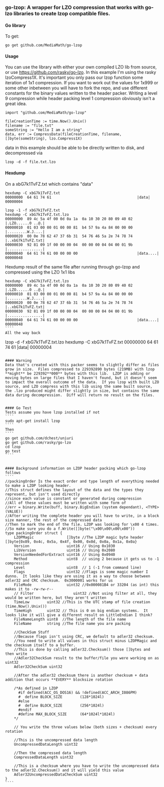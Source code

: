 ### go-lzop: A wrapper for LZO compression that works with go-lzo libraries to create lzop compatible files.

#### Go library

To get:
````
go get github.com/MediaMath/go-lzop
````

#### Usage
You can use the library with either your own compiled LZO lib from source, or use https://github.com/rasky/go-lzo.
In this example I'm using the rasky lzoCompress1X.  It's important you only pass our lzop function some iteration of 1x1 compression.  If you want to work out the values for 1x999 or some other inbetween you will have to fork the repo, and use different constants for the binary values written to the header packer.  Writing a level 9 compression while header packing level 1 compression obviously isn't a great idea.
````
import "github.com/MediaMath/go-lzop"

fileCreationTime := time.Now().Unix()
filename := "file.txt"
someString := "Hello I am a string"
data, err := CompressData(fileCreationTime, filename, []byte(someString), lzo.Compress1X)
````
data in this example should be able to be directly written to disk, and decompressed via
````
lzop -d -f file.txt.lzo
````

#### Hexdump
On a xbG7k1TvFZ.txt which contains "data"
````
hexdump -C xbG7k1TvFZ.txt
00000000  64 61 74 61                                       |data|
00000004
````
 
````
lzop -1 -f xbG7k1TvFZ.txt
hexdump -C xbG7k1TvFZ.txt.lzo
00000000  89 4c 5a 4f 00 0d 0a 1a  0a 10 30 20 80 09 40 02  |.LZO......0 ..@.|
00000010  01 03 00 00 01 00 00 81  b4 57 9a 4a 84 00 00 00  |.........W.J....|
00000020  00 0e 78 62 47 37 6b 31  54 76 46 5a 2e 74 78 74  |..xbG7k1TvFZ.txt|
00000030  92 81 09 1f 00 00 00 04  00 00 00 04 04 00 01 9b  |................|
00000040  64 61 74 61 00 00 00 00                           |data....|
00000048
````
Hexdump result of the same file after running through go-lzop and compressed using the LZO 1x1 libs
`````
hexdump -C xbG7k1TvFZ.txt.lzo
00000000  89 4c 5a 4f 00 0d 0a 1a  0a 10 30 20 80 09 40 02  |.LZO......0 ..@.|
00000010  01 03 00 00 01 00 00 81  b4 57 9a 4a 84 00 00 00  |.........W.J....|
00000020  00 0e 78 62 47 37 6b 31  54 76 46 5a 2e 74 78 74  |..xbG7k1TvFZ.txt|
00000030  92 81 09 1f 00 00 00 04  00 00 00 04 04 00 01 9b  |................|
00000040  64 61 74 61 00 00 00 00                           |data....|
00000048
````
All the way back
`````
lzop -d -f xbG7k1TvFZ.txt.lzo
hexdump -C xbG7k1TvFZ.txt
00000000  64 61 74 61                                       |data|
00000004
`````

#### Warning
Data that's created with this packer seems to slightly differ as files grow in size.  Files compressed to 229392890 bytes (219MB) with lzop **might** be 229392**000** bytes with this lib.  LZOP is adding or moving bytes on large files that I haven't found, but it doesn't seem to impact the overall outcome of the data.  If you lzop with built LZO source, and LZO compress with this lib using the same built source, the .lzo produced might differ slightly in size, but contains the same data during decompression.  Diff will return no result on the files.

 
#### Go Test
Tests assume you have lzop installed if not
````
sudo apt-get install lzop
````
Then
````
go get github.com/dchest/uniuri
go get github.com/rasky/go-lzo
cd lzop
go test
````


#### Background information on LZOP header packing which go-lzop follows
````
//packingOrder Is the exact order and type length of everything needed to make a LZOP looking header.
//This struct defines the layout of the data and the types they represent, but isn't used directly
//since each value is constant or generated during compression
//All of these values must be written with some form of
//err = binary.Write(buff, binary.BigEndian (system dependant), <TYPE>(VALUE))
//After writing the complete header you will have to write, in a block size manner, the rest of the compressed data
//Then to mark the end of the file. LZOP was looking for \x00 4 times.
//So make sure you do a f.Write([]byte("\x00\x00\x00\x00"))
type packingOrder struct {
	LZOPMagic               []byte //The LZOP magic byte header []byte{0x89, 0x4c, 0x5a, 0x4f, 0x00, 0x0d, 0x0a, 0x1a, 0x0a}
	Version                 uint16 // Using 0x1030
	LibVersion              uint16 // Using 0x2080
	VersionNeededForExtract uint16 // Using 0x0940
	Method                  uint8  // using 2 because it gets us to -1 compression
	Level                   uint8  // 1 (-1 from command line)
	Flags                   uint32 //Flags is some magic number I dunno.  It looks like they are using it as a way to choose between adler32 and CRC checksum.  0x3000001 works for us
	FileMode                uint32 //0x000081B4 or 33204 (as int) this makes it to -rw-rw-r--
	// Filter                  uint32 //Not using filter at all, they would be written here, but they aren't written
	TimeLow        uint32 //This is the UTC stamp of file creation (time.Now().Unix())
	TimeHigh       uint32 // This is 0 on big endian systems.  It looks like it will give a different result on LittleEndian I think?
	FileNameLength uint8  //The length of the file name
	FileName       string //The file name you are packing

	//CheckSum Stuff
	//Because flags isn't using CRC, we default to adler32 checksum.
	//You need to write all values in this struct minus LZOPMagic and the checksum itself to a buffer.
	//This is done by calling adler32.Checksum() those []bytes and then write
	//Adler32CheckSum result to the buffer/file you were working on as uint32
	Adler32CheckSum uint32

	//After the adler32 checksum there is another checksum + data addition that occurs **EVERY** blocksize rotation

	/*As defined in LZOP
	  #if defined(ACC_OS_DOS16) && !defined(ACC_ARCH_I086PM)
	  #  define BLOCK_SIZE        (128*1024l)
	  #else
	  #  define BLOCK_SIZE        (256*1024l)
	  #endif
	  #define MAX_BLOCK_SIZE      (64*1024l*1024l)        
    */

	// You write the three values below (both sizes + checksum) every rotation

	//This is the uncompressed data length
	UncompressedDataLength uint32

	//Then the compressed data length
	CompressedDataLength uint32

	//This is a checksum where you have to write the uncompressed data to the adler32.Checksum() and it will yield this value
	Adler32UncompressedDataCheckSum uint32
}
````
